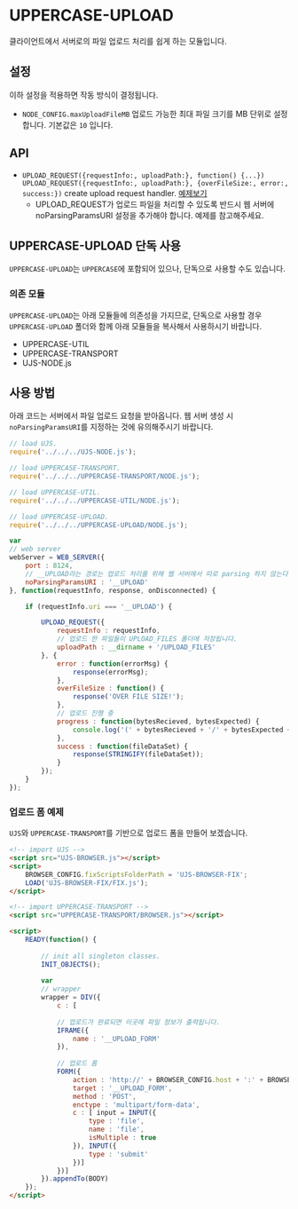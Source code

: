 # UPPERCASE-UPLOAD
클라이언트에서 서버로의 파일 업로드 처리를 쉽게 하는 모듈입니다.

## 설정
이하 설정을 적용하면 작동 방식이 결정됩니다.
* `NODE_CONFIG.maxUploadFileMB` 업로드 가능한 최대 파일 크기를 MB 단위로 설정합니다. 기본값은 `10` 입니다.

## API
* `UPLOAD_REQUEST({requestInfo:, uploadPath:}, function() {...})` `UPLOAD_REQUEST({requestInfo:, uploadPath:}, {overFileSize:, error:, success:})` create upload request handler. [예제보기](../EXAMPLES/UPLOAD/NODE/UPLOAD_REQUEST.js)
	* UPLOAD_REQUEST가 업로드 파일을 처리할 수 있도록 반드시 웹 서버에 noParsingParamsURI 설정을 추가해야 합니다. 예제를 참고해주세요.

## UPPERCASE-UPLOAD 단독 사용
`UPPERCASE-UPLOAD`는 `UPPERCASE`에 포함되어 있으나, 단독으로 사용할 수도 있습니다.

### 의존 모듈
`UPPERCASE-UPLOAD`는 아래 모듈들에 의존성을 가지므로, 단독으로 사용할 경우 `UPPERCASE-UPLOAD` 폴더와 함께 아래 모듈들을 복사해서 사용하시기 바랍니다.
* UPPERCASE-UTIL
* UPPERCASE-TRANSPORT
* UJS-NODE.js

## 사용 방법
아래 코드는 서버에서 파일 업로드 요청을 받아옵니다. 웹 서버 생성 시 `noParsingParamsURI`를 지정하는 것에 유의해주시기 바랍니다.
```javascript
// load UJS.
require('../../../UJS-NODE.js');

// load UPPERCASE-TRANSPORT.
require('../../../UPPERCASE-TRANSPORT/NODE.js');

// load UPPERCASE-UTIL.
require('../../../UPPERCASE-UTIL/NODE.js');

// load UPPERCASE-UPLOAD.
require('../../../UPPERCASE-UPLOAD/NODE.js');

var
// web server
webServer = WEB_SERVER({
	port : 8124,
	// __UPLOAD라는 경로는 업로드 처리를 위해 웹 서버에서 따로 parsing 하지 않는다.
	noParsingParamsURI : '__UPLOAD'
}, function(requestInfo, response, onDisconnected) {

	if (requestInfo.uri === '__UPLOAD') {

		UPLOAD_REQUEST({
			requestInfo : requestInfo,
			// 업로드 한 파일들이 UPLOAD_FILES 폴더에 저장됩니다.
			uploadPath : __dirname + '/UPLOAD_FILES'
		}, {
			error : function(errorMsg) {
				response(errorMsg);
			},
			overFileSize : function() {
				response('OVER FILE SIZE!');
			},
			// 업로드 진행 중
			progress : function(bytesRecieved, bytesExpected) {
				console.log('(' + bytesRecieved + '/' + bytesExpected + ')');
			},
			success : function(fileDataSet) {
				response(STRINGIFY(fileDataSet));
			}
		});
	}
});
```

### 업로드 폼 예제
`UJS`와 `UPPERCASE-TRANSPORT`를 기반으로 업로드 폼을 만들어 보겠습니다.
```html
<!-- import UJS -->
<script src="UJS-BROWSER.js"></script>
<script>
	BROWSER_CONFIG.fixScriptsFolderPath = 'UJS-BROWSER-FIX';
	LOAD('UJS-BROWSER-FIX/FIX.js');
</script>

<!-- import UPPERCASE-TRANSPORT -->
<script src="UPPERCASE-TRANSPORT/BROWSER.js"></script>

<script>
	READY(function() {
	
    	// init all singleton classes.
		INIT_OBJECTS();
		
		var
		// wrapper
		wrapper = DIV({
			c : [
			
			// 업로드가 완료되면 이곳에 파일 정보가 출력됩니다.
			IFRAME({
			    name : '__UPLOAD_FORM'
			}),
			
			// 업로드 폼
			FORM({
				action : 'http://' + BROWSER_CONFIG.host + ':' + BROWSER_CONFIG.port + '/__UPLOAD',
				target : '__UPLOAD_FORM',
				method : 'POST',
				enctype : 'multipart/form-data',
				c : [ input = INPUT({
					type : 'file',
					name : 'file',
					isMultiple : true
				}), INPUT({
				    type : 'submit'
				})]
			})]
		}).appendTo(BODY)
	});
</script>
```
